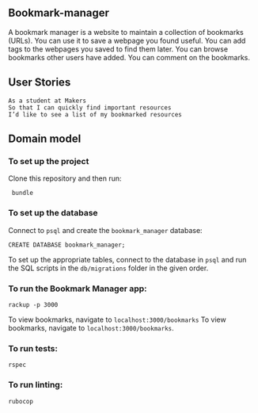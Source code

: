 ## Bookmark-manager

A bookmark manager is a website to maintain a collection of bookmarks (URLs). You can use it to save a webpage you found useful. You can add tags to the webpages you saved to find them later. You can browse bookmarks other users have added. You can comment on the bookmarks.

## User Stories

```
As a student at Makers
So that I can quickly find important resources
I’d like to see a list of my bookmarked resources
```
## Domain model


### To set up the project
Clone this repository and then run:
```
 bundle
 ```

 ### To set up the database

 Connect to `psql` and create the `bookmark_manager` database:

 ```
 CREATE DATABASE bookmark_manager;
 ```

 To set up the appropriate tables, connect to the database in `psql` and run the SQL scripts in the `db/migrations` folder in the given order.

 ### To run the Bookmark Manager app:

 ```
 rackup -p 3000
 ```

 To view bookmarks, navigate to `localhost:3000/bookmarks`
 To view bookmarks, navigate to `localhost:3000/bookmarks`.

 ### To run tests:

```
rspec
```
### To run linting:
```
rubocop
```
